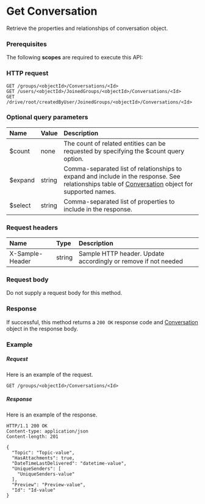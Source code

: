 # Get Conversation

Retrieve the properties and relationships of conversation object.
### Prerequisites
The following **scopes** are required to execute this API: 
### HTTP request
<!-- { "blockType": "ignored" } -->
```http
GET /groups/<objectId>/Conversations/<Id>
GET /users/<objectId>/JoinedGroups/<objectId>/Conversations/<Id>
GET /drive/root/createdByUser/JoinedGroups/<objectId>/Conversations/<Id>
```
### Optional query parameters
|Name|Value|Description|
|:---------------|:--------|:-------|
|$count|none|The count of related entities can be requested by specifying the $count query option.|
|$expand|string|Comma-separated list of relationships to expand and include in the response. See relationships table of [Conversation](../resources/conversation.md) object for supported names. |
|$select|string|Comma-separated list of properties to include in the response.|

### Request headers
| Name       | Type | Description|
|:-----------|:------|:----------|
| X-Sample-Header  | string  | Sample HTTP header. Update accordingly or remove if not needed|

### Request body
Do not supply a request body for this method.
### Response
If successful, this method returns a `200 OK` response code and [Conversation](../resources/conversation.md) object in the response body.
### Example
##### Request
Here is an example of the request.
<!-- {
  "blockType": "request",
  "name": "get_conversation"
}-->
```http
GET /groups/<objectId>/Conversations/<Id>
```
##### Response
Here is an example of the response.
<!-- {
  "blockType": "response",
  "truncated": false,
  "@odata.type": "microsoft.graph.conversation"
} -->
```http
HTTP/1.1 200 OK
Content-type: application/json
Content-length: 201

{
  "Topic": "Topic-value",
  "HasAttachments": true,
  "DateTimeLastDelivered": "datetime-value",
  "UniqueSenders": [
    "UniqueSenders-value"
  ],
  "Preview": "Preview-value",
  "Id": "Id-value"
}
```

<!-- uuid: e672d2d2-b1d6-4bdd-9514-a8f2924398a8
2015-10-24 21:49:46 UTC -->
<!-- {
  "type": "#page.annotation",
  "description": "Get Conversation",
  "keywords": "",
  "section": "documentation",
  "tocPath": ""
}-->
